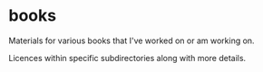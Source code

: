 # books
Materials for various books that I've worked on or am working on.

Licences within specific subdirectories along with more details.

